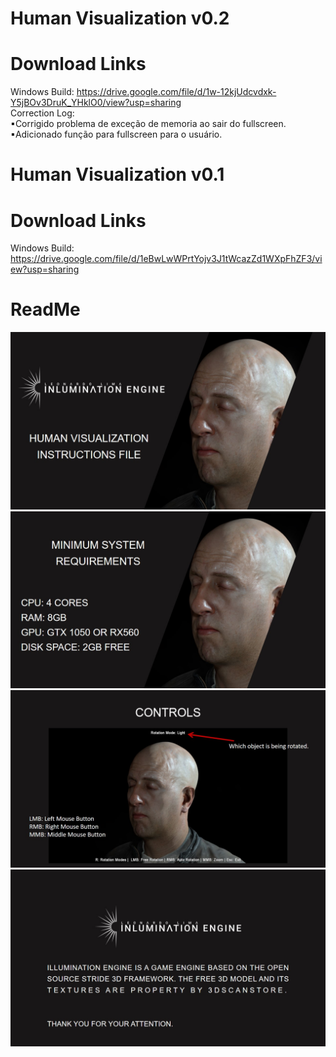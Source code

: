# Human Visualization v0.2 

# Download Links
Windows Build: https://drive.google.com/file/d/1w-12kjUdcvdxk-Y5jBOv3DruK_YHklO0/view?usp=sharing
<br>Correction Log:
<br>▪Corrigido problema de exceção de memoria ao sair do fullscreen.
<br>▪Adicionado função para fullscreen para o usuário.

# Human Visualization v0.1 

# Download Links
Windows Build: https://drive.google.com/file/d/1eBwLwWPrtYojv3J1tWcazZd1WXpFhZF3/view?usp=sharing

# ReadMe
![alt text](https://github.com/leonardolimaArt/inluminationengine-humanvisual/blob/main/readme-images/Slide1.jpg)
![alt text](https://github.com/leonardolimaArt/inluminationengine-humanvisual/blob/main/readme-images/Slide2.jpg)
![alt text](https://github.com/leonardolimaArt/inluminationengine-humanvisual/blob/main/readme-images/Slide3.jpg)
![alt text](https://github.com/leonardolimaArt/inluminationengine-humanvisual/blob/main/readme-images/Slide4.jpg)
